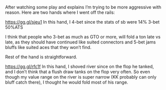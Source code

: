 
After watching some play and explains I’m trying to be more aggressive with reason. Here are two hands where I went off the rails:


https://gg.gl/sjeu1
In this hand, I 4-bet since the stats of sb were 14% 3-bet 50%ATS 

I think that people who 3-bet as much as GTO or more, will fold a ton late vs late, as they should have continued like suited connectors and 5-bet jams bluffs like suited aces that they won’t find.

 Rest of the hand is straightforward.


https://gg.gl/rfc1f
In this hand, I shoved river since on the flop he tanked, and I don’t think that a flush draw tanks on the flop very often. So even though my value range on the river is super narrow (KK probably can only bluff catch there), I thought he would fold most of his range.